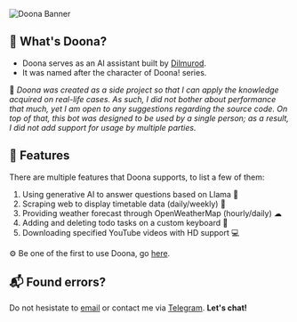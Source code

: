 ![Doona Banner](https://github.com/thisisdilmurod/doona-bot/assets/100064552/04d7951c-c1c6-452c-ad45-0dd25c44ca5f)

## 🧩 What's Doona?

- Doona serves as an AI assistant built by [Dilmurod](https://github.com/thisisdilmurod).
- It was named after the character of Doona! series.

🚧 *Doona was created as a side project so that I can apply the knowledge acquired on real-life cases. As such, I did not bother about performance that much, yet I am open to any suggestions regarding the source code. On top of that, this bot was designed to be used by a single person; as a result, I did not add support for usage by multiple parties.*

## 📌 Features

There are multiple features that Doona supports, to list a few of them:

1. Using generative AI to answer questions based on Llama 🤖
2. Scraping web to display timetable data (daily/weekly) 🔎
3. Providing weather forecast through OpenWeatherMap (hourly/daily) ☁
4. Adding and deleting todo tasks on a custom keyboard 📑
5. Downloading specified YouTube videos with HD support 💻

⚙ Be one of the first to use Doona, go [here](https://t.me/doonachanbot).

## 📬 Found errors?

Do not hesistate to [email](mailto:dilmurod.abdusamadov2004@gmail.com) or contact me via [Telegram](https://t.me/thisisdiImurod). **Let's chat!**
